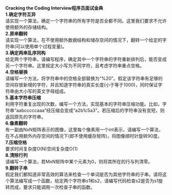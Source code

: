 **Cracking the Coding Interview程序员面试金典**<br/>
**1.确定字符互异**<br/>
请实现一个算法，确定一个字符串的所有字符是否全都不同。这里我们要求不允许使用额外的存储结构。<br/>
**2.原串翻转**<br/>
请实现一个算法，在不使用额外数据结构和储存空间的情况下，翻转一个给定的字符串(可以使用单个过程变量)。<br/>
**3.确定两串乱序同构**<br/>
给定两个字符串，请编写程序，确定其中一个字符串的字符重新排列后，能否变成另一个字符串。这里规定大小写为不同字符，且考虑字符串重点空格。<br/>
**4.空格替换**<br/>
请编写一个方法，将字符串中的空格全部替换为“%20”。假定该字符串有足够的空间存放新增的字符，并且知道字符串的真实长度(小于等于1000)，同时保证字符串由大小写的英文字母组成。<br/>
**5.基本字符串压缩**<br/>
利用字符重复出现的次数，编写一个方法，实现基本的字符串压缩功能。比如，字符串“aabcccccaaa”经压缩会变成“a2b1c5a3”。若压缩后的字符串没有变短，则返回原先的字符串。<br/>
**6.像素翻转**<br/>
有一副由NxN矩阵表示的图像，这里每个像素用一个int表示，请编写一个算法，在不占用额外内存空间的情况下(即不使用缓存矩阵)，将图像顺时针旋转90度。<br/>
**7.压缩空格**<br/>
要求时间复杂度O(N)空间复杂度O(1)<br/>
**8.清除行列**<br/>
请编写一个算法，若MxN矩阵中某个元素为0，则将其所在的行与列清零。<br/>
**9.翻转子串**<br/>
假定我们都知道非常高效的算法来检查一个单词是否为其他字符串的子串。请将这个算法编写成一个函数，给定两个字符串s1和s2，请编写代码检查s2是否为s1旋转而成，要求只能调用一次检查子串的函数。<br/>